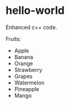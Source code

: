 hello-world
==============

Enhanced c++ code.

Fruits:

- Apple
- Banana
- Orange
- Strawberry
- Grapes
- Watermelon
- Pineapple
- Mango

<!-- - Blueberry
- Raspberry -->

